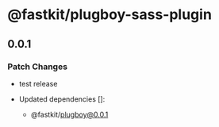 # @fastkit/plugboy-sass-plugin

## 0.0.1

### Patch Changes

- test release

- Updated dependencies []:
  - @fastkit/plugboy@0.0.1
